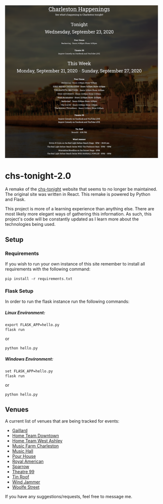 ![Image of Yaktocat](https://github.com/rybli/chs-tonight-2.0/blob/master/Capture.png)


# chs-tonight-2.0
A remake of the [chs-tonight]('https://github.com/DanHanf/chs-source') website that seems to no longer be maintained.
The original site was written in React. This remake is powered by Python and Flask.

This project is more of a learning experience than anything else. There are most likely more elegant ways of gathering
this information. As such, this project's code will be constantly updated as I learn more about the technologies being used.


## Setup

### Requirements
If you wish to run your own instance of this site remember to install all requirements with the following command:

`pip install -r requirements.txt`
### Flask Setup
In order to run the flask instance run the following commands:

##### Linux Environment:
```
export FLASK_APP=hello.py
flask run
```
or
```
python hello.py
```

##### Windows Environment:

```
set FLASK_APP=hello.py
flask run
```

or
```
python hello.py
```


## Venues
A current list of venues that are being tracked for events:

- [Gaillard](https://gaillardcenter.org)
- [Home Team Downtown](https://hometeambbq.com)
- [Home Team West Ashley](https://hometeambbq.com)
- [Music Farm Charleston](https://music-farm.com)
- [Music Hall](https://www.charlestonmusichall.com)
- [Pour House](https://charlestonpourhouse.com)
- [Royal American](https://www.theroyalamerican.com)
- [Sparrow](https://www.facebook.com)
- [Theatre 99](https://theatre99.com)
- [Tin Roof](http://charlestontinroof.com)
- [Wind Jammer](https://the-windjammer.com)
- [Woolfe Street](https://woolfestreetplayhouse.com)

If you have any suggestions/requests, feel free to message me.